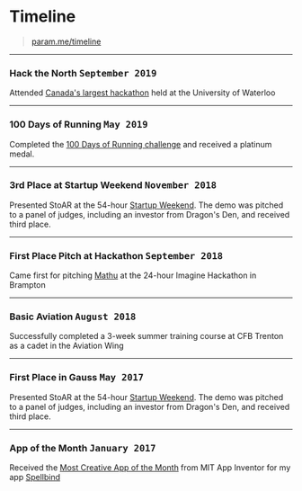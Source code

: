 # Timeline
> [param.me/timeline](https://www.param.me/timeline)

___

### Hack the North <kbd>September 2019</kbd>

Attended [Canada's largest hackathon](https://hackthenorth.com/) held at the University of Waterloo
___

### 100 Days of Running <kbd>May 2019</kbd>

Completed the [100 Days of Running challenge](https://100daysofrunning.in/) and received a platinum medal.
___

### 3rd Place at Startup Weekend <kbd>November 2018</kbd>

Presented StoAR at the 54-hour [Startup Weekend](https://bit.ly/2QMCQOf). The demo was pitched to a panel of judges, including an investor from Dragon's Den, and received third place.
___

### First Place Pitch at Hackathon <kbd>September 2018</kbd>

Came first for pitching [Mathu](https://mathu.cf) at the 24-hour Imagine Hackathon in Brampton
___

### Basic Aviation <kbd>August 2018</kbd>

Successfully completed a 3-week summer training course at CFB Trenton as a cadet in the Aviation Wing
___

### First Place in Gauss <kbd>May 2017</kbd>

Presented StoAR at the 54-hour [Startup Weekend](https://bit.ly/2QMCQOf). The demo was pitched to a panel of judges, including an investor from Dragon's Den, and received third place.
___

### App of the Month <kbd>January 2017</kbd>

Received the [Most Creative App of the Month](https://web.archive.org/web/20170204071134/http://appinventor.mit.edu/explore/app-month-gallery.html) from MIT App Inventor for my app [Spellbind](https://go.param.me/spellbind)

